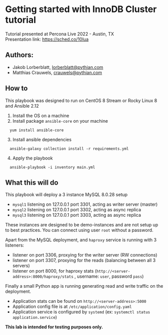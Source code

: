 # Getting started with InnoDB Cluster tutorial

Tutorial presented at Percona Live 2022 - Austin, TX  
Presentation link: https://sched.co/10Iua

## Authors:
- Jakob Lorberblatt, lorberblatt@pythian.com
- Matthias Crauwels, crauwels@pythian.com

## How to

This playbook was designed to run on CentOS 8 Stream or Rocky Linux 8 and Ansible 2.12

1. Install the OS on a machine
2. Install package `ansible-core` on your machine
  ```
    yum install ansible-core
  ```
3. Install ansible dependencies
  ```
    ansible-galaxy collection install -r requirements.yml
  ```
4. Apply the playbook
  ```
    ansible-playbook -i inventory main.yml
  ```

## What this will do

This playbook will deploy a 3 instance MySQL 8.0.28 setup
- `mysql1` listening on 127.0.0.1 port 3301, acting as writer server (master)
- `mysql2` listening on 127.0.0.1 port 3302, acting as async replica
- `mysql3` listening on 127.0.0.1 port 3303, acting as async replica

These instances are designed to be demo-instances and are not setup up to best practices. You can connect using user `root` without a password.

Apart from the MySQL deployment, and `haproxy` service is running with 3 listeners:
- listener on port 3306, proxying for the writer server (RW connections)
- listener on port 3307, proxying for the reads (balancing between all 3 servers)
- listener on port 8000, for haproxy stats (`http://<server-address>:8000/haproxy/stats` , username: `user`, password `pass`)

Finally a small Python app is running generating read and write traffic on the deployment.
- Application stats can be found on `http://<server-address>:5000`
- Application config file is at `/etc/application/config.yaml`
- Application service is configured by `systemd` (ex: `systemctl status application.service`)


**This lab is intended for testing purposes only.**
